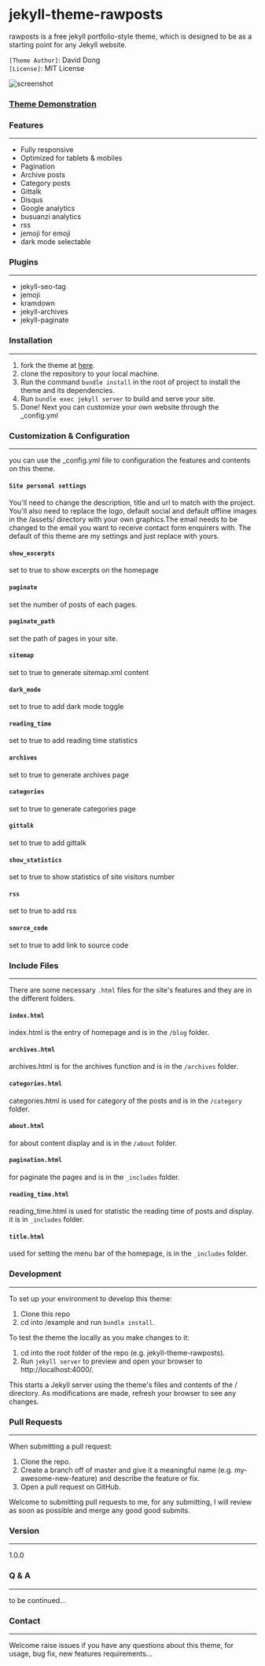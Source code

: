 # jekyll-theme-rawposts
rawposts is a free jekyll portfolio-style theme, which is designed to be as a starting point for any Jekyll website.

`[Theme Author]`: David Dong  
`[License]`: MIT License  

![screenshot]({{site.baseurl}}/assets/screenshot.png)

### [Theme Demonstration](https://gangdong.github.io/daviddong.github.io/blog/index.html)  

### Features
------
+ Fully responsive
+ Optimized for tablets & mobiles
+ Pagination
+ Archive posts
+ Category posts
+ Gittalk
+ Disqus
+ Google analytics
+ busuanzi analytics
+ rss
+ jemoji for emoji
+ dark mode selectable

### Plugins
------
+ jekyll-seo-tag
+ jemoji
+ kramdown
+ jekyll-archives
+ jekyll-paginate

### Installation
------
1. fork the theme at [here]().
2. clone the repository to your local machine.
3. Run the command `bundle install` in the root of project to install the theme and its dependencies.
4. Run `bundle exec jekyll server` to build and serve your site.
5. Done! Next you can customize your own website through the _config.yml

### Customization & Configuration
------
you can use the _config.yml file to configuration the features and contents on this theme. 

#### `Site personal settings`
You'll need to change the description, title and url to match with the project. You'll also need to replace the logo, default social and default offline images in the /assets/ directory with your own graphics.The email needs to be changed to the email you want to receive contact form enquirers with. 
The default of this theme are my settings and just replace with yours.
#### `show_excerpts`
set to true to show excerpts on the homepage
#### `paginate`
set the number of posts of each pages.
#### `paginate_path`
set the path of pages in your site.
#### `sitemap`
set to true to generate sitemap.xml content
#### `dark_mode`
set to true to add dark mode toggle
#### `reading_time`
set to true to add reading time statistics
#### `archives`
set to true to generate archives page 
#### `categories`
set to true to generate categories page
#### `gittalk`
set to true to add gittalk 
#### `show_statistics`
set to true to show statistics of site visitors number
#### `rss`
set to true to add rss 
#### `source_code` 
set to true to add link to source code

### Include Files
------
There are some necessary `.html` files for the site's features and they are in the different folders.

#### `index.html`
index.html is the entry of homepage and is in the `/blog` folder.

#### `archives.html`
archives.html is for the archives function and is in the `/archives` folder.

#### `categories.html`
categories.html is used for category of the posts and is in the `/category` folder.

#### `about.html`
for about content display and is in the `/about` folder.

#### `pagination.html`
for paginate the pages and is in the `_includes` folder.

#### `reading_time.html`
reading_time.html is used for statistic the reading time of posts and display. it is in `_includes` folder.

#### `title.html`
used for setting the menu bar of the homepage, is in the `_includes` folder.

### Development
------
To set up your environment to develop this theme:

1. Clone this repo
2. cd into /example and run `bundle install`.

To test the theme the locally as you make changes to it:

1. cd into the root folder of the repo (e.g. jekyll-theme-rawposts).
2. Run `jekyll server` to preview and open your browser to http://localhost:4000/.

This starts a Jekyll server using the theme's files and contents of the / directory. As modifications are made, refresh your browser to see any changes.

### Pull Requests
------
When submitting a pull request:

1. Clone the repo.
2. Create a branch off of master and give it a meaningful name (e.g. my-awesome-new-feature) and describe the feature or fix.
3. Open a pull request on GitHub.

Welcome to submitting pull requests to me, for any submitting, I will review as soon as possible and merge any good good submits.

### Version
------
1.0.0

### Q & A
------
to be continued...

### Contact
------
Welcome raise issues if you have any questions about this theme, for usage, bug fix, new features requirements...